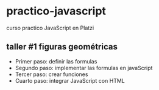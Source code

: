 # practico-javascript
curso practico JavaScript en Platzi

## taller #1 figuras geométricas

- Primer paso: definir las formulas
- Segundo paso: implementar las formulas en javaScript
- Tercer paso: crear funciones
- Cuarto paso: integrar JavaScript con HTML